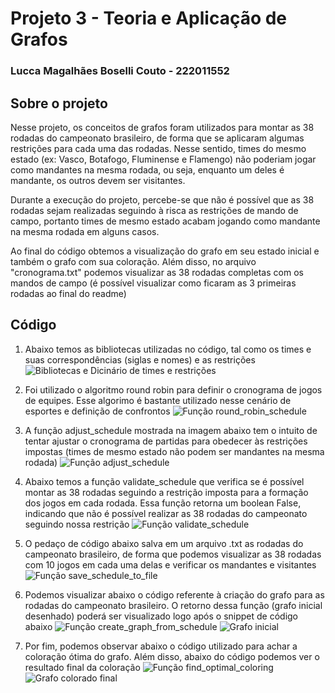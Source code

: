 
# Projeto 3 - Teoria e Aplicação de Grafos

### Lucca Magalhães Boselli Couto - 222011552

## Sobre o projeto

Nesse projeto, os conceitos de grafos foram utilizados para montar as 38 rodadas do campeonato brasileiro, de forma que se aplicaram algumas restrições para cada uma das rodadas. Nesse sentido, times do mesmo estado (ex: Vasco, Botafogo, Fluminense e Flamengo) não poderiam jogar como mandantes na mesma rodada, ou seja, enquanto um deles é mandante, os outros devem ser visitantes.

Durante a execução do projeto, percebe-se que não é possível que as 38 rodadas sejam realizadas seguindo à risca as restrições de mando de campo, portanto times de mesmo estado acabam jogando como mandante na mesma rodada em alguns casos.

Ao final do código obtemos a visualização do grafo em seu estado inicial e também o grafo com sua coloração. Além disso, no arquivo "cronograma.txt" podemos visualizar as 38 rodadas completas com os mandos de campo (é possível visualizar como ficaram as 3 primeiras rodadas ao final do readme)

## Código

1) Abaixo temos as bibliotecas utilizadas no código, tal como os times e suas correspondências (siglas e nomes) e as restrições
![Bibliotecas e Dicinário de times e restrições](URL_da_Imagem)

2. Foi utilizado o algoritmo round robin para definir o cronograma de jogos de equipes. Esse algorimo é bastante utilizado nesse cenário de esportes e definição de confrontos
![Função round_robin_schedule](URL_da_Imagem)

3. A função adjust_schedule mostrada na imagem abaixo tem o intuito de tentar ajustar o cronograma de partidas para obedecer às restrições impostas (times de mesmo estado não podem ser mandantes na mesma rodada)
![Função adjust_schedule](URL_da_Imagem)

4. Abaixo temos a função validate_schedule que verifica se é possível montar as 38 rodadas seguindo a restrição imposta para a formação dos jogos em cada rodada. Essa função retorna um boolean False, indicando que não é possível realizar as 38 rodadas do campeonato seguindo nossa restrição
![Função validate_schedule](URL_da_Imagem)

5. O pedaço de código abaixo salva em um arquivo .txt as rodadas do campeonato brasileiro, de forma que podemos visualizar as 38 rodadas com 10 jogos em cada uma delas e verificar os mandantes e visitantes
![Função save_schedule_to_file](URL_da_Imagem)

6. Podemos visualizar abaixo o código referente à criação do grafo para as rodadas do campeonato brasileiro. O retorno dessa função (grafo inicial desenhado) poderá ser visualizado logo após o snippet de código abaixo
![Função create_graph_from_schedule](URL_da_Imagem)
![Grafo inicial](URL_da_Imagem)

7. Por fim, podemos observar abaixo o código utilizado para achar a coloração ótima do grafo. Além disso, abaixo do código podemos ver o resultado final da coloração
![Função find_optimal_coloring](URL_da_Imagem)
![Grafo colorado final](URL_da_Imagem)
